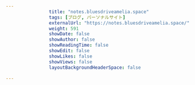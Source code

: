 ---
                title: "notes.bluesdriveamelia.space"
                tags: [ブログ, パーソナルサイト]
                externalUrl: "https://notes.bluesdriveamelia.space/"
                weight: 591
                showDate: false
                showAuthor: false
                showReadingTime: false
                showEdit: false
                showLikes: false
                showViews: false
                layoutBackgroundHeaderSpace: false
                ---

